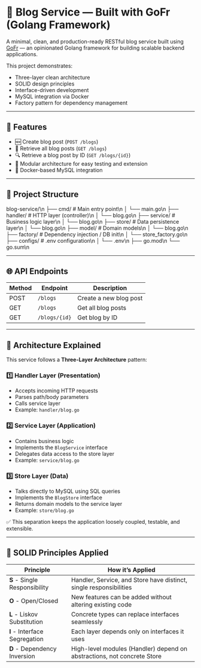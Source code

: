 # 📝 Blog Service — Built with GoFr (Golang Framework)

A minimal, clean, and production-ready RESTful blog service built using [GoFr](https://github.com/tothenew/gofr) — an opinionated Golang framework for building scalable backend applications.

This project demonstrates:

- Three-layer clean architecture
- SOLID design principles
- Interface-driven development
- MySQL integration via Docker
- Factory pattern for dependency management

---

## 🚀 Features

- 🆕 Create blog post (`POST /blogs`)
- 📖 Retrieve all blog posts (`GET /blogs`)
- 🔍 Retrieve a blog post by ID (`GET /blogs/{id}`)
- 🧱 Modular architecture for easy testing and extension
- 🐳 Docker-based MySQL integration

---

## 🧱 Project Structure

blog-service/\n
├── cmd/ # Main entry point\n
│ └── main.go\n
├── handler/ # HTTP layer (controller)\n
│ └── blog.go\n
├── service/ # Business logic layer\n
│ └── blog.go\n
├── store/ # Data persistence layer\n
│ └── blog.go\n
├── model/ # Domain models\n
│ └── blog.go\n
├── factory/ # Dependency injection / DB init\n
│ └── store_factory.go\n
├── configs/ # .env configuration\n
│ └── .env\n
├── go.mod\n
└── go.sum\n

---

## 🌐 API Endpoints

| Method | Endpoint      | Description            |
| ------ | ------------- | ---------------------- |
| POST   | `/blogs`      | Create a new blog post |
| GET    | `/blogs`      | Get all blog posts     |
| GET    | `/blogs/{id}` | Get blog by ID         |

---

## 🔁 Architecture Explained

This service follows a **Three-Layer Architecture** pattern:

### 1️⃣ Handler Layer (Presentation)

- Accepts incoming HTTP requests
- Parses path/body parameters
- Calls service layer
- Example: `handler/blog.go`

### 2️⃣ Service Layer (Application)

- Contains business logic
- Implements the `BlogService` interface
- Delegates data access to the store layer
- Example: `service/blog.go`

### 3️⃣ Store Layer (Data)

- Talks directly to MySQL using SQL queries
- Implements the `BlogStore` interface
- Returns domain models to the service layer
- Example: `store/blog.go`

✅ This separation keeps the application loosely coupled, testable, and extensible.

---

## 🧠 SOLID Principles Applied

| Principle                     | How it’s Applied                                                        |
| ----------------------------- | ----------------------------------------------------------------------- |
| **S** - Single Responsibility | Handler, Service, and Store have distinct, single responsibilities      |
| **O** - Open/Closed           | New features can be added without altering existing code                |
| **L** - Liskov Substitution   | Concrete types can replace interfaces seamlessly                        |
| **I** - Interface Segregation | Each layer depends only on interfaces it uses                           |
| **D** - Dependency Inversion  | High-level modules (Handler) depend on abstractions, not concrete Store |
